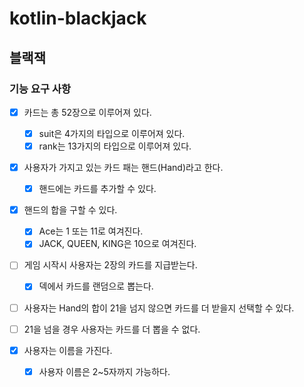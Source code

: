 # kotlin-blackjack

## 블랙잭

### 기능 요구 사항

- [x] 카드는 총 52장으로 이루어져 있다.
  - [x] suit은 4가지의 타입으로 이루어져 있다.
  - [x] rank는 13가지의 타입으로 이루어져 있다.

- [x] 사용자가 가지고 있는 카드 패는 핸드(Hand)라고 한다.
  - [x] 핸드에는 카드를 추가할 수 있다.
- [x] 핸드의 합을 구할 수 있다.
  - [x] Ace는 1 또는 11로 여겨진다.
  - [x] JACK, QUEEN, KING은 10으로 여겨진다.

- [ ] 게임 시작시 사용자는 2장의 카드를 지급받는다.
  - [x] 덱에서 카드를 랜덤으로 뽑는다.
- [ ] 사용자는 Hand의 합이 21을 넘지 않으면 카드를 더 받을지 선택할 수 있다.
- [ ] 21을 넘을 경우 사용자는 카드를 더 뽑을 수 없다.

- [x] 사용자는 이름을 가진다.
  - [x] 사용자 이름은 2~5자까지 가능하다.
